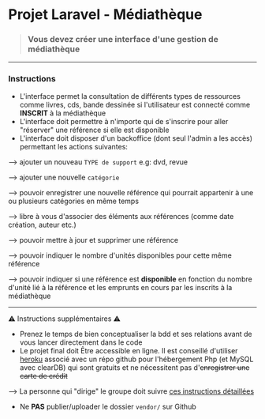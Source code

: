 # Projet Laravel - Médiathèque

> ### Vous devez créer une interface d'une gestion de médiathèque
___
### Instructions

- L'interface permet la consultation de différents types de ressources comme livres, cds, bande dessinée si l'utilisateur est connecté comme **INSCRIT** à la médiathèque
- L'interface doit permettre à n'importe qui de s'inscrire pour aller "réserver" une référence si elle est disponible
- L'interface doit disposer d'un backoffice (dont seul l'admin a les accès) permettant les actions suivantes:

--> ajouter un nouveau `TYPE de support` e.g: dvd, revue

--> ajouter une nouvelle `catégorie`

--> pouvoir enregistrer une nouvelle référence qui pourrait appartenir à une ou plusieurs catégories en même temps

--> libre à vous d'associer des éléments aux références (comme date création, auteur etc.)

--> pouvoir mettre à jour et supprimer une référence

--> pouvoir indiquer le nombre d'unités disponibles pour cette même référence

--> pouvoir indiquer si une référence est **disponible** en fonction du nombre d'unité lié à la référence et les emprunts en cours par les inscrits à la médiathèque

___
:warning: Instructions supplémentaires :warning: 

- Prenez le temps de bien conceptualiser la bdd et ses relations avant de vous lancer directement dans le code
- Le projet final doit Être accessible en ligne.
Il est conseillé d'utiliser [heroku](https://www.heroku.com) associé avec un répo github pour l'hébergement Php (et MySQL avec clearDB) qui sont gratuits et ne nécessitent pas d'~~enregistrer une carte de crédit~~

--> La personne qui "dirige" le groupe doit suivre [ces instructions détaillées](https://github.com/EdenSchoolFrance/training-exercises/blob/master/laravel-courses/10-laravel-heroku.md)

- Ne **PAS** publier/uploader le dossier `vendor/` sur Github
